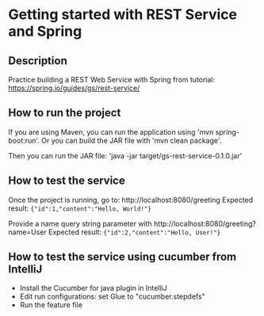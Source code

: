 # Getting started with REST Service and Spring

## Description
Practice building a REST Web Service with Spring from tutorial:
https://spring.io/guides/gs/rest-service/

## How to run the project
If you are using Maven, you can run the application using 'mvn spring-boot:run'. 
Or you can build the JAR file with 'mvn clean package'. 

Then you can run the JAR file:
'java -jar target/gs-rest-service-0.1.0.jar'

## How to test the service
Once the project is running, go to: http://localhost:8080/greeting
Expected result: `{"id":1,"content":"Hello, World!"}`

Provide a name query string parameter with http://localhost:8080/greeting?name=User
Expected result: `{"id":2,"content":"Hello, User!"}`

## How to test the service using cucumber from IntelliJ
* Install the Cucumber for java plugin in IntelliJ
* Edit run configurations: set Glue to "cucumber.stepdefs"
* Run the feature file
